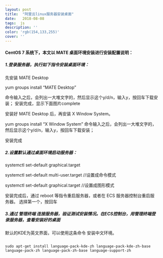```yaml
---
layout: post
title:  "阿里云linux服务器安装桌面"
date:   2018-08-08
tags:  js 
description: ''
color: 'rgb(154,133,255)'
cover: ''
---
```

#### CentOS 7 系统下，本文以 MATE 桌面环境安装进行安装配置说明：

##### 1.登录服务器，执行如下指令安装桌面环境：

先安装 MATE Desktop

yum groups install “MATE Desktop”

命令输入之后，会列出一大堆文字的，然后显示这个y/d/n，输入y，按回车下载安装； 
安装完成，显示下面图片complete

安装好 MATE Desktop 后，再安装 X Window System。

yum groups install “X Window System” 
命令输入之后，会列出一大堆文字的，然后显示这个y/d/n，输入y，按回车下载安装；

安装完成

##### 2.设置默认通过桌面环境启动服务器： 
systemctl set-default graphical.target

systemctl set-default multi-user.target //设置成命令模式

systemctl set-default graphical.target //设置成图形模式

安装完成后，通过 reboot 等指令重启服务器，或者在 ECS 服务器控制台重启服务器。 
选择第一个，按回车

##### 3.通过 管理终端 连接服务器，验证测试安装情况。在ECS控制台，用管理终端登录服务器，查看安装好的桌面

默认的KDE为英文界面，可以使用这条命令 安装中文环境。
```

sudo apt-get install language-pack-kde-zh language-pack-kde-zh-base language-pack-zh language-pack-zh-base language-support-zh
```